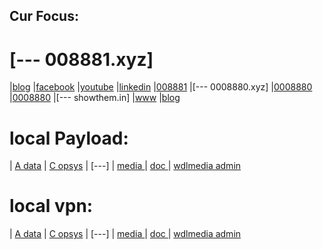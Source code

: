 ## Cur Focus:

# [--- 008881.xyz]
|[blog](http://blog.008881.xyz)
|[facebook](http://facebook.008881.xyz)
|[youtube](http://youtube.008881.xyz)
|[linkedin](http://linkedin.008881.xyz)
|[008881](http://www.008881.xyz)
|[--- 0008880.xyz]
|[0008880](http://www.0008880.xyz)
|[0008880](http://www.0008880.xyz)
|[--- showthem.in]
|[www](http://www.showthem.in)
|[blog](http://blog.showthem.in)

# local Payload:
| [ A data](http://wdlpc.local/A) 
| [ C opsys](http://wdlpc.local/C) 
| [---]
| [ media ](http://wdlmedia.local/media) 
| [ doc ](http://wdlmedia.local/doc) 
| [ wdlmedia admin](http://wdlmedia.local/admin) 

# local vpn:
| [ A data](http://wdlpc/A) 
| [ C opsys](http://wdlpc/C) 
| [---]
| [ media ](http://wdlmedia/media) 
| [ doc ](http://wdlmedia/doc) 
| [ wdlmedia admin](http://wdlmedia/admin) 

